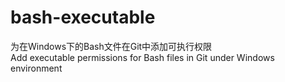 # bash-executable
为在Windows下的Bash文件在Git中添加可执行权限  
Add executable permissions for Bash files in Git under Windows environment